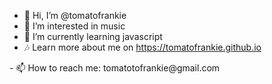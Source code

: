 - 👋 Hi, I’m @tomatofrankie
- 👀 I’m interested in music
- 🌱 I’m currently learning javascript
- 🎶 Learn more about me on https://tomatofrankie.github.io
<!--- - 💞️ I’m looking to collaborate on ... ---!>
- 📫 How to reach me: tomatotofrankie@gmail.com


<!---
tomatofrankie/tomatofrankie is a ✨ special ✨ repository because its `README.md` (this file) appears on your GitHub profile.
You can click the Preview link to take a look at your changes.
--->
